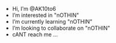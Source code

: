 - Hi, I’m @AK10to6
- I’m interested in "nOTHIN"
- I’m currently learning "nOTHIN"
- I’m looking to collaborate on "nOTHIN"
-  cANT reach me ...

<!---
AK10to6/AK10to6 is a ✨ special ✨ repository because its `README.md` (this file) appears on your GitHub profile.
You can click the Preview link to take a look at your changes.
--->
